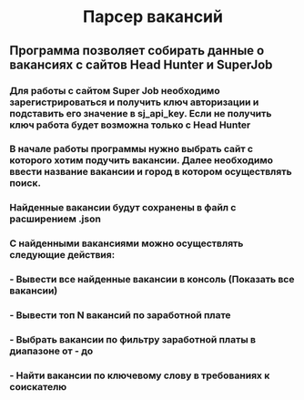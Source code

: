 <h1 align="center">Парсер вакансий

##  Программа позволяет собирать данные о вакансиях с сайтов Head Hunter и SuperJob

### Для работы с сайтом Super Job необходимо зарегистрироваться и получить ключ авторизации и подставить его значение в sj_api_key. Если не получить ключ работа будет возможна только с Head Hunter

### В начале работы программы нужно выбрать сайт с которого хотим подучить вакансии. Далее необходимо ввести название вакансии и город в котором осуществлять поиск.

### Найденные вакансии будут сохранены в файл с расширением .json

### С найденными вакансиями можно осуществлять следующие действия:
### - Вывести все найденные вакансии в консоль (Показать все вакансии)
### - Вывести топ N вакансий по заработной плате
### - Выбрать вакансии по фильтру заработной платы в диапазоне от - до
### - Найти вакансии по ключевому слову в требованиях к соискателю





